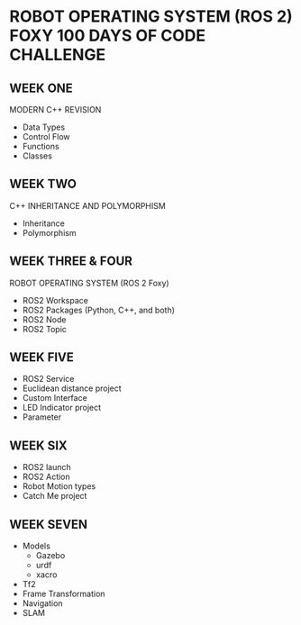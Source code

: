 # ROBOT OPERATING SYSTEM (ROS 2) FOXY 100 DAYS OF CODE CHALLENGE

## WEEK ONE 

MODERN C++ REVISION
- Data Types 
- Control Flow
- Functions
- Classes

## WEEK TWO

C++ INHERITANCE AND POLYMORPHISM
- Inheritance
- Polymorphism

## WEEK THREE & FOUR

ROBOT OPERATING SYSTEM (ROS 2 Foxy)
- ROS2 Workspace
- ROS2 Packages (Python, C++, and both)
- ROS2 Node
- ROS2 Topic

## WEEK FIVE
- ROS2 Service
- Euclidean distance project
- Custom Interface
- LED Indicator project
- Parameter

## WEEK SIX
- ROS2 launch
- ROS2 Action
- Robot Motion types
- Catch Me project

## WEEK SEVEN
- Models
   - Gazebo
   - urdf
   - xacro
- Tf2
- Frame Transformation
- Navigation
- SLAM